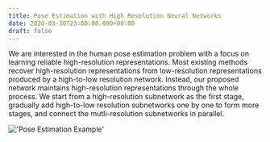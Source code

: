 ```yaml
---
title: Pose Estimation with High Resolution Neural Networks
date: 2020-03-30T23:00:00.000+00:00
draft: false
---
```

We are interested in the human pose estimation problem with a focus on learning reliable high-resolution representations. Most existing methods recover high-resolution representations from low-resolution representations produced by a high-to-low resolution network. Instead, our proposed network maintains high-resolution representations through the whole process. We start from a high-resolution subnetwork as the first stage, gradually add high-to-low resolution subnetworks one by one to form more stages, and connect the mutli-resolution subnetworks in parallel.

!['Pose Estimation Example'](/images/pose_estimation.gif)